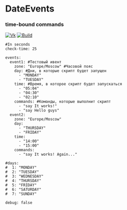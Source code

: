 <div align="cetner"> 
  <h1>DateEvents</h1>
  <h3>time-bound commands</h3>
  
  [![Vk](https://img.shields.io/badge/vk-DeelTer-9cf)](https://vk.com/DeelTer/)
[![Build](https://img.shields.io/badge/builds-download-green)](https://github.com/DeelTer/DateEvents/releases)
</div>

```
#In seconds
check-time: 25

events:
  event1: #Тестовый ивент
    zone: "Europe/Moscow" #Часовой пояс
    day: #Дни, в которые скрипт будет запущен
      - "MONDAY"
      - "TUESDAY"
    time: #Время, в которое скрипт будет запускаться
      - "05:04"
      - "04:30"
      - "02:10"
    commands: #Команды, которые выполнит скрипт
      - "say It works!"
      - "say Hello guys"
  event2:
    zone: "Europe/Moscow"
    day:
      - "THURSDAY"
      - "FRIDAY"
    time:
      - "14:00"
      - "15:00"
    commands:
      - "say It works! Again..."

#days:
#  1: "MONDAY"
#  2: "TUESDAY"
#  3: "WEDNESDAY"
#  4: "THURSDAY"
#  5: "FRIDAY"
#  6: "SATURDAY"
#  7: "SUNDAY"

debug: false
```
